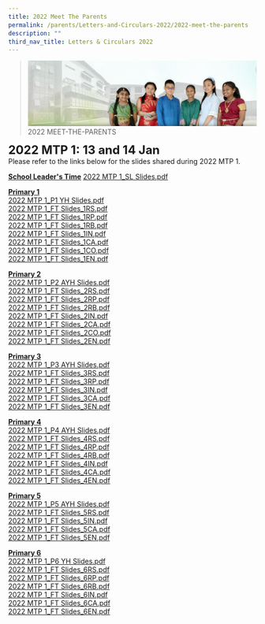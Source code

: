 ```yaml
---
title: 2022 Meet The Parents
permalink: /parents/Letters-and-Circulars-2022/2022-meet-the-parents
description: ""
third_nav_title: Letters & Circulars 2022
---
```

>![](/images/About%20Us/banner2-with%20bg.jpg)
>2022 MEET-THE-PARENTS

**<font size=5>2022 MTP 1: 13 and 14 Jan</font>**<br>
Please refer to the links below for the slides shared during 2022 MTP 1.

**<u>School Leader's Time</u>**
[2022 MTP 1_SL Slides.pdf](/files/Resources/Meet%20The%20Parents/2022%20MTP%201_SL%20Slides.pdf)

**<u>Primary 1</u>** <br>
[2022 MTP 1_P1 YH Slides.pdf](/files/Resources/Meet%20The%20Parents/2022%20MTP%201_P1%20YH%20Slides.pdf)<br>
[2022 MTP 1_FT Slides_1RS.pdf](/files/Resources/Meet%20The%20Parents/2022%20MTP%201_FT%20Slides_1RS.pdf)<br>
[2022 MTP 1_FT Slides_1RP.pdf](/files/Resources/Meet%20The%20Parents/2022%20MTP%201_FT%20Slides_1RP.pdf)<br>
[2022 MTP 1_FT Slides_1RB.pdf](/files/Resources/Meet%20The%20Parents/2022%20MTP%201_FT%20Slides_1RB.pdf)<br>
[2022 MTP 1_FT Slides_1IN.pdf](/files/Resources/Meet%20The%20Parents/2022%20MTP%201_FT%20Slides_1IN.pdf)<br>
[2022 MTP 1_FT Slides_1CA.pdf](/files/Resources/Meet%20The%20Parents/2022%20MTP%201_FT%20Slides_1CA.pdf)<br>
[2022 MTP 1_FT Slides_1CO.pdf](/files/Resources/Meet%20The%20Parents/2022%20MTP%201_FT%20Slides_1CO.pdf)<br>
[2022 MTP 1_FT Slides_1EN.pdf](/files/Resources/Meet%20The%20Parents/2022%20MTP%201_FT%20Slides_1EN.pdf)<br>


**<u>Primary 2</u>**<br>
[2022 MTP 1_P2 AYH Slides.pdf](/files/Resources/Meet%20The%20Parents/2022%20MTP%201_P2%20AYH%20Slides.pdf)<br>
[2022 MTP 1_FT Slides_2RS.pdf](/files/Resources/Meet%20The%20Parents/2022%20MTP%201_FT%20Slides_2RS.pdf)<br>
[2022 MTP 1_FT Slides_2RP.pdf](/files/Resources/Meet%20The%20Parents/2022%20MTP%201_FT%20Slides_2RP.pdf)<br>
[2022 MTP 1_FT Slides_2RB.pdf](/files/Resources/Meet%20The%20Parents/2022%20MTP%201_FT%20Slides_2RB.pdf)<br>
[2022 MTP 1_FT Slides_2IN.pdf](/files/Resources/Meet%20The%20Parents/2022%20MTP%201_FT%20Slides_2IN.pdf)<br>
[2022 MTP 1_FT Slides_2CA.pdf](/files/Resources/Meet%20The%20Parents/2022%20MTP%201_FT%20Slides_2CA.pdf)<br>
[2022 MTP 1_FT Slides_2CO.pdf](/files/Resources/Meet%20The%20Parents/2022%20MTP%201_FT%20Slides_2CO.pdf)<br>
[2022 MTP 1_FT Slides_2EN.pdf](/files/Resources/Meet%20The%20Parents/2022%20MTP%201_FT%20Slides_2EN.pdf)<br>


**<u>Primary 3</u>**<br>
[2022 MTP 1_P3 AYH Slides.pdf](/files/Resources/Meet%20The%20Parents/2022%20MTP%201_P3%20AYH%20Slides.pdf)<br>
[2022 MTP 1_FT Slides_3RS.pdf](/files/Resources/Meet%20The%20Parents/2022%20MTP%201_FT%20Slides_3RS.pdf)<br>
[2022 MTP 1_FT Slides_3RP.pdf](/files/Resources/Meet%20The%20Parents/2022%20MTP%201_FT%20Slides_3RP.pdf)<br>
[2022 MTP 1_FT Slides_3IN.pdf](/files/Resources/Meet%20The%20Parents/2022%20MTP%201_FT%20Slides_3IN.pdf)<br>
[2022 MTP 1_FT Slides_3CA.pdf](/files/Resources/Meet%20The%20Parents/2022%20MTP%201_FT%20Slides_3CA.pdf)<br>
[2022 MTP 1_FT Slides_3EN.pdf](/files/Resources/Meet%20The%20Parents/2022%20MTP%201_FT%20Slides_3EN.pdf)<br>


**<u>Primary 4</u>**<br>
[2022 MTP 1_P4 AYH Slides.pdf](/files/Resources/Meet%20The%20Parents/2022%20MTP%201_P4%20AYH%20Sharing.pdf)<br>
[2022 MTP 1_FT Slides_4RS.pdf](/files/Resources/Meet%20The%20Parents/2022%20MTP%201_FT%20Slides_4RS.pdf)<br>
[2022 MTP 1_FT Slides_4RP.pdf](/files/Resources/Meet%20The%20Parents/2022%20MTP%201_FT%20Slides_4RP.pdf)<br>
[2022 MTP 1_FT Slides_4RB.pdf](/files/Resources/Meet%20The%20Parents/2022%20MTP%201_FT%20Slides_4RB.pdf)<br>
[2022 MTP 1_FT Slides_4IN.pdf](/files/Resources/Meet%20The%20Parents/2022%20MTP%201_FT%20Slides_4IN.pdf)<br>
[2022 MTP 1_FT Slides_4CA.pdf](/files/Resources/Meet%20The%20Parents/2022%20MTP%201_FT%20Slides_4CA.pdf)<br>
[2022 MTP 1_FT Slides_4EN.pdf](/files/Resources/Meet%20The%20Parents/2022%20MTP%201_FT%20Slides_4EN.pdf)<br>


**<u>Primary 5</u>**<br>
[2022 MTP 1_P5 AYH Slides.pdf](/files/Resources/Meet%20The%20Parents/2022%20MTP%201_P5%20AYH%20Slides.pdf)<br>
[2022 MTP 1_FT Slides_5RS.pdf](/files/Resources/Meet%20The%20Parents/2022%20MTP%201_FT%20Slides_5RS.pdf)<br>
[2022 MTP 1_FT Slides_5IN.pdf](/files/Resources/Meet%20The%20Parents/2022%20MTP%201_FT%20Slides_5IN.pdf)<br>
[2022 MTP 1_FT Slides_5CA.pdf](/files/Resources/Meet%20The%20Parents/2022%20MTP%201_FT%20Slides_5CA.pdf)<br>
[2022 MTP 1_FT Slides_5EN.pdf](/files/Resources/Meet%20The%20Parents/2022%20MTP%201_FT%20Slides_5EN.pdf)<br>


**<u>Primary 6</u>**<br>
[2022 MTP 1_P6 YH Slides.pdf](/files/Resources/Meet%20The%20Parents/2022%20MTP%201_P6%20YH%20Slides.pdf)<br>
[2022 MTP 1_FT Slides_6RS.pdf](/files/Resources/Meet%20The%20Parents/2022%20MTP%201_FT%20Slides_6RS.pdf)<br>
[2022 MTP 1_FT Slides_6RP.pdf](/files/Resources/Meet%20The%20Parents/2022%20MTP%201_FT%20Slides_6RP.pdf)<br>
[2022 MTP 1_FT Slides_6RB.pdf](/files/Resources/Meet%20The%20Parents/2022%20MTP%201_FT%20Slides_6RB.pdf)<br>
[2022 MTP 1_FT Slides_6IN.pdf](/files/Resources/Meet%20The%20Parents/2022%20MTP%201_FT%20Slides_6IN.pdf)<br>
[2022 MTP 1_FT Slides_6CA.pdf](/files/Resources/Meet%20The%20Parents/2022%20MTP%201_FT%20Slides_6CA.pdf)<br>
[2022 MTP 1_FT Slides_6EN.pdf](/files/Resources/Meet%20The%20Parents/2022%20MTP%201_FT%20Slides_6EN.pdf)<br>